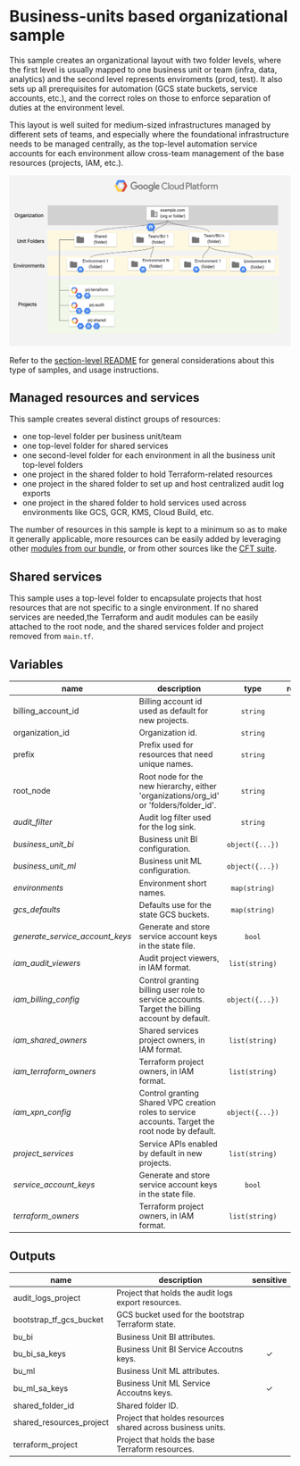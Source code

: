 # Business-units based organizational sample

This sample creates an organizational layout with two folder levels, where the first level is usually mapped to one business unit or team (infra, data, analytics) and the second level represents enviroments (prod, test). It also sets up all prerequisites for automation (GCS state buckets, service accounts, etc.), and the correct roles on those to enforce separation of duties at the environment level.

This layout is well suited for medium-sized infrastructures managed by different sets of teams, and especially where the foundational infrastructure needs to be managed centrally, as the top-level automation service accounts for each environment allow cross-team management of the base resources (projects, IAM, etc.).

![High-level diagram](diagram.png "High-level diagram")

Refer to the [section-level README](../README.md) for general considerations about this type of samples, and usage instructions.

## Managed resources and services

This sample creates several distinct groups of resources:

- one top-level folder per business unit/team
- one top-level folder for shared services
- one second-level folder for each environment in all the business unit top-level folders
- one project in the shared folder to hold Terraform-related resources
- one project in the shared folder to set up and host centralized audit log exports
- one project in the shared folder to hold services used across environments like GCS, GCR, KMS, Cloud Build, etc.

The number of resources in this sample is kept to a minimum so as to make it generally applicable, more resources can be easily added by leveraging other [modules from our bundle](../../modules/), or from other sources like the [CFT suite](https://github.com/terraform-google-modules).

## Shared services

This sample uses a top-level folder to encapsulate projects that host resources that are not specific to a single environment. If no shared services are needed,the Terraform and audit modules can be easily attached to the root node, and the shared services folder and project removed from `main.tf`.

<!-- BEGIN TFDOC -->
## Variables

| name | description | type | required | default |
|---|---|:---: |:---:|:---:|
| billing_account_id | Billing account id used as default for new projects. | <code title="">string</code> | ✓ |  |
| organization_id | Organization id. | <code title="">string</code> | ✓ |  |
| prefix | Prefix used for resources that need unique names. | <code title="">string</code> | ✓ |  |
| root_node | Root node for the new hierarchy, either 'organizations/org_id' or 'folders/folder_id'. | <code title="">string</code> | ✓ |  |
| *audit_filter* | Audit log filter used for the log sink. | <code title="">string</code> |  | <code title="&#60;&#60;END&#10;logName: &#34;&#47;logs&#47;cloudaudit.googleapis.com&#37;2Factivity&#34;&#10;OR&#10;logName: &#34;&#47;logs&#47;cloudaudit.googleapis.com&#37;2Fsystem_event&#34;&#10;END">...</code> |
| *business_unit_bi* | Business unit BI configuration. | <code title="object&#40;&#123;&#10;name                  &#61; string&#10;short_name            &#61; string&#10;iam_roles             &#61; list&#40;string&#41;&#10;iam_members           &#61; map&#40;list&#40;string&#41;&#41;&#10;environment_iam_roles &#61; list&#40;string&#41;&#10;&#125;&#41;">object({...})</code> |  | <code title="&#123;&#10;name        &#61; &#34;Business Intelligence&#34;,&#10;short_name  &#61; &#34;bi&#34;&#10;iam_roles   &#61; &#91;&#93;,&#10;iam_members &#61; &#123;&#125;,&#10;environment_iam_roles &#61; &#91;&#10;&#34;roles&#47;compute.networkAdmin&#34;,&#10;&#34;roles&#47;owner&#34;,&#10;&#34;roles&#47;resourcemanager.folderAdmin&#34;,&#10;&#34;roles&#47;resourcemanager.projectCreator&#34;,&#10;&#93;&#10;&#125;">...</code> |
| *business_unit_ml* | Business unit ML configuration. | <code title="object&#40;&#123;&#10;name                  &#61; string&#10;short_name            &#61; string&#10;iam_roles             &#61; list&#40;string&#41;&#10;iam_members           &#61; map&#40;list&#40;string&#41;&#41;&#10;environment_iam_roles &#61; list&#40;string&#41;&#10;&#125;&#41;">object({...})</code> |  | <code title="&#123;&#10;name        &#61; &#34;Machine Learning&#34;,&#10;short_name  &#61; &#34;ml&#34;&#10;iam_roles   &#61; &#91;&#93;,&#10;iam_members &#61; &#123;&#125;,&#10;environment_iam_roles &#61; &#91;&#10;&#34;roles&#47;compute.networkAdmin&#34;,&#10;&#34;roles&#47;owner&#34;,&#10;&#34;roles&#47;resourcemanager.folderAdmin&#34;,&#10;&#34;roles&#47;resourcemanager.projectCreator&#34;,&#10;&#93;&#10;&#125;">...</code> |
| *environments* | Environment short names. | <code title="map&#40;string&#41;">map(string)</code> |  | <code title="&#123;&#10;dev &#61; &#34;Development&#34;, &#10;test &#61; &#34;Testing&#34;, &#10;prod &#61; &#34;Production&#34;&#10;&#125;">...</code> |
| *gcs_defaults* | Defaults use for the state GCS buckets. | <code title="map&#40;string&#41;">map(string)</code> |  | <code title="&#123;&#10;location      &#61; &#34;EU&#34;&#10;storage_class &#61; &#34;MULTI_REGIONAL&#34;&#10;&#125;">...</code> |
| *generate_service_account_keys* | Generate and store service account keys in the state file. | <code title="">bool</code> |  | <code title="">false</code> |
| *iam_audit_viewers* | Audit project viewers, in IAM format. | <code title="list&#40;string&#41;">list(string)</code> |  | <code title="">[]</code> |
| *iam_billing_config* | Control granting billing user role to service accounts. Target the billing account by default. | <code title="object&#40;&#123;&#10;grant      &#61; bool&#10;target_org &#61; bool&#10;&#125;&#41;">object({...})</code> |  | <code title="&#123;&#10;grant      &#61; true&#10;target_org &#61; false&#10;&#125;">...</code> |
| *iam_shared_owners* | Shared services project owners, in IAM format. | <code title="list&#40;string&#41;">list(string)</code> |  | <code title="">[]</code> |
| *iam_terraform_owners* | Terraform project owners, in IAM format. | <code title="list&#40;string&#41;">list(string)</code> |  | <code title="">[]</code> |
| *iam_xpn_config* | Control granting Shared VPC creation roles to service accounts. Target the root node by default. | <code title="object&#40;&#123;&#10;grant      &#61; bool&#10;target_org &#61; bool&#10;&#125;&#41;">object({...})</code> |  | <code title="&#123;&#10;grant      &#61; true&#10;target_org &#61; false&#10;&#125;">...</code> |
| *project_services* | Service APIs enabled by default in new projects. | <code title="list&#40;string&#41;">list(string)</code> |  | <code title="&#91;&#10;&#34;resourceviews.googleapis.com&#34;,&#10;&#34;stackdriver.googleapis.com&#34;,&#10;&#93;">...</code> |
| *service_account_keys* | Generate and store service account keys in the state file. | <code title="">bool</code> |  | <code title="">false</code> |
| *terraform_owners* | Terraform project owners, in IAM format. | <code title="list&#40;string&#41;">list(string)</code> |  | <code title="">[]</code> |

## Outputs

| name | description | sensitive |
|---|---|:---:|
| audit_logs_project | Project that holds the audit logs export resources. |  |
| bootstrap_tf_gcs_bucket | GCS bucket used for the bootstrap Terraform state. |  |
| bu_bi | Business Unit BI attributes. |  |
| bu_bi_sa_keys | Business Unit BI Service Accoutns keys. | ✓ |
| bu_ml | Business Unit ML attributes. |  |
| bu_ml_sa_keys | Business Unit ML Service Accoutns keys. | ✓ |
| shared_folder_id | Shared folder ID. |  |
| shared_resources_project | Project that holdes resources shared across business units. |  |
| terraform_project | Project that holds the base Terraform resources. |  |
<!-- END TFDOC -->
